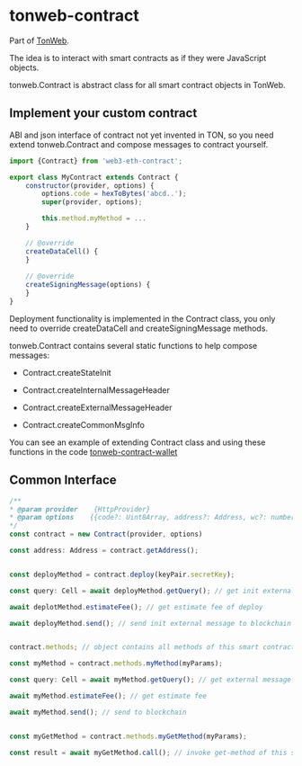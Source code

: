 # tonweb-contract

Part of [TonWeb](https://github.com/guoshijiang/tonweb).

The idea is to interact with smart contracts as if they were JavaScript objects.

tonweb.Contract is abstract class for all smart contract objects in TonWeb.

## Implement your custom contract

ABI and json interface of contract not yet invented in TON, so you need extend tonweb.Contract and compose messages to contract yourself.

```js
import {Contract} from 'web3-eth-contract';

export class MyContract extends Contract {
    constructor(provider, options) {
        options.code = hexToBytes('abcd..');
        super(provider, options);

        this.method.myMethod = ...
    }

    // @override
    createDataCell() {
    }
    
    // @override
    createSigningMessage(options) {
    }
}
```

Deployment functionality is implemented in the Contract class, you only need to override createDataCell and createSigningMessage methods.
 
tonweb.Contract contains several static functions to help compose messages:

* Contract.createStateInit

* Contract.createInternalMessageHeader

* Contract.createExternalMessageHeader

* Contract.createCommonMsgInfo

You can see an example of extending Contract class and using these functions in the code [tonweb-contract-wallet](https://github.com/guoshijiang/tonweb/blob/master/src/contract/wallet)

## Common Interface 

```js
/**
* @param provider    {HttpProvider}
* @param options    {{code?: Uint8Array, address?: Address, wc?: number}}
*/
const contract = new Contract(provider, options)

const address: Address = contract.getAddress();


const deployMethod = contract.deploy(keyPair.secretKey);

const query: Cell = await deployMethod.getQuery(); // get init external message as Cell

await deplotMethod.estimateFee(); // get estimate fee of deploy 

await deployMethod.send(); // send init external message to blockchain


contract.methods; // object contains all methods of this smart contract

const myMethod = contract.methods.myMethod(myParams);

const query: Cell = await myMethod.getQuery(); // get external message 

await myMethod.estimateFee(); // get estimate fee 

await myMethod.send(); // send to blockchain 


const myGetMethod = contract.methods.myGetMethod(myParams);

const result = await myGetMethod.call(); // invoke get-method of this smart contract

```
